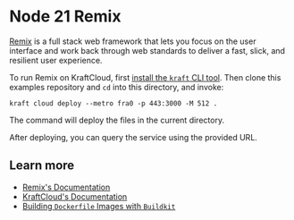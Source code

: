 # Node 21 Remix

[Remix](https://remix.run/)  is a full stack web framework that lets you focus on the user interface and work back through web standards to deliver a fast, slick, and resilient user experience.

To run Remix on KraftCloud, first [install the `kraft` CLI tool](https://unikraft.org/docs/cli).
Then clone this examples repository and `cd` into this directory, and invoke:

```console
kraft cloud deploy --metro fra0 -p 443:3000 -M 512 .
```

The command will deploy the files in the current directory.

After deploying, you can query the service using the provided URL.

## Learn more

- [Remix's Documentation](https://remix.run/docs/en/main)
- [KraftCloud's Documentation](https://docs.kraft.cloud)
- [Building `Dockerfile` Images with `Buildkit`](https://unikraft.org/guides/building-dockerfile-images-with-buildkit)
